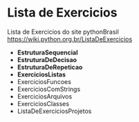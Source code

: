 # Lista de Exercicios
Lista de Exercicios do site pythonBrasil 
https://wiki.python.org.br/ListaDeExercicios
* **EstruturaSequencial**
* **EstruturaDeDecisao**
* **EstruturaDeRepeticao**
* **ExerciciosListas**
* ExerciciosFuncoes 
* ExerciciosComStrings
* ExerciciosArquivos
* ExerciciosClasses
* ListaDeExerciciosProjetos
